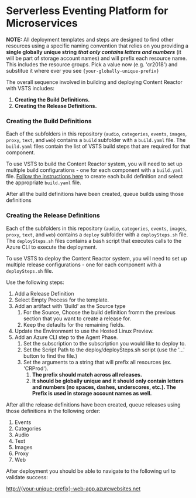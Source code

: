 # Serverless Eventing Platform for Microservices

**NOTE:** All deployment templates and steps are designed to find other resources using
a specific naming convention that relies on you providing a **single globally unique
string** __***that only contains letters and numbers***__ 
(it will be part of storage account names) and will prefix each resource name. 
This includes the resource groups.
Pick a value now (e.g. 'cr2018') and substitue it where ever you see 
`{your-globally-unique-prefix}`

The overall sequence involved in building and deploying Content Reactor 
with VSTS includes:

 1. **Creating the Build Definitions.**
 2. **Creating the Release Definitions.**
 
### Creating the Build Definitions

Each of the subfolders in this repository (`audio`, `categories`, `events`, 
`images`, `proxy`, `text`, and `web`) 
contains a `build` subfolder with a `build.yaml` file. The `build.yaml` 
files contain the list of VSTS build steps that are required for that component.

To use VSTS to build the Content Reactor system, you will need to set up multiple 
build configurations - one for each component with a `build.yaml` file. 
[Follow the instructions here](https://docs.microsoft.com/en-us/vsts/build-release/actions/build-yaml?view=vsts#manually-create-a-yaml-build-definition) 
to create each build definition and select the appropriate `build.yaml` file.

After all the build definitions have been created, queue builds using those definitions

### Creating the Release Definitions

Each of the subfolders in this repository (`audio`, `categories`, `events`, 
`images`, `proxy`, `text`, and `web`) 
contains a `deploy` subfolder with a `deploySteps.sh` file. The `deploySteps.sh` 
files contains a bash script that executes calls to the Azure CLI to execute 
the deployment.

To use VSTS to deploy the Content Reactor system, you will need to set up multiple 
release configurations - one for each component with a `deploySteps.sh` file. 

Use the following steps:

1. Add a Release Definition
2. Select Empty Process for the template.
2. Add an artifact with 'Build' as the Source type
    1. For the Source, Choose the build definition fromm the previous section that you want to create a release for.
    2. Keep the defaults for the remaining fields.
3. Update the Environment to use the Hosted Linux Preview.
4. Add an Azure CLI step to the Agent Phase.
    1. Set the subscription to the subscription you would like to deploy to.
    2. Set the Script Path to the deploy/deploySteps.sh script (use the '...' button to find the file.)
    3. Set the arguments to a string that will prefix all resources (ex. 'CRProd').  
        1. **The prefix should match across all releases.**
        2. **It should be globally unique and it should only contain letters and numbers (no spaces, dashes, underscores, etc.).  The Prefix is used in storage account names as well.**

After all the release definitions have been created, queue releases using those definitions in the following order:

1. Events
2. Categories
3. Audio
4. Text
5. Images
6. Proxy
7. Web

After deployment you should be able to navigate to the following url to validate success:

[http://{your-unique-prefix}-web-app.azurewebsites.net](http://{your-unique-prefix}-web-app.azurewebsites.net)
